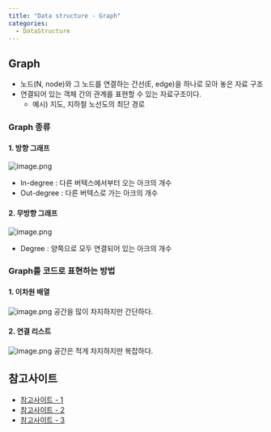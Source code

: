 ```yaml
---
title: "Data structure - Graph"
categories:
  - DataStructure
---
```


## Graph
- 노드(N, node)와 그 노드를 연결하는 간선(E, edge)을 하나로 모아 놓은 자료 구조
- 연결되어 있는 객체 간의 관계를 표현할 수 있는 자료구조이다.
	- 예시) 지도, 지하철 노선도의 최단 경로

### Graph 종류
#### 1. 방향 그래프
![image.png](https://images.velog.io/post-images/yhe228/33c97370-1a69-11ea-a6d9-3dba616b4770/image.png)  
- In-degree : 다른 버텍스에서부터 오는 아크의 개수
- Out-degree : 다른 버텍스로 가는 아크의 개수

#### 2. 무방향 그래프  
![image.png](https://images.velog.io/post-images/yhe228/d7ec0940-1a69-11ea-b7b6-6926202c495f/image.png)
- Degree : 양쪽으로 모두 연결되어 있는 아크의 개수

### Graph를 코드로 표현하는 방법
#### 1. 이차원 배열
![image.png](https://images.velog.io/post-images/yhe228/87a97d50-1aeb-11ea-914e-3d06816c3d56/image.png)
공간을 많이 차지하지만 간단하다.

#### 2. 연결 리스트 
![image.png](https://images.velog.io/post-images/yhe228/61ed7f20-1aec-11ea-8dfb-b3807206289e/image.png)
공간은 적게 차지하지만 복잡하다.


## 참고사이트
- [참고사이트 - 1](https://www.zerocho.com/category/Algorithm/post/584b9033580277001862f16c)
- [참고사이트 - 2](https://gmlwjd9405.github.io/2018/08/13/data-structure-graph.html)
- [참고사이트 - 3](https://m.blog.naver.com/PostView.nhn?blogId=kbs4674&logNo=220727852469&proxyReferer=https%3A%2F%2Fwww.google.com%2F)

